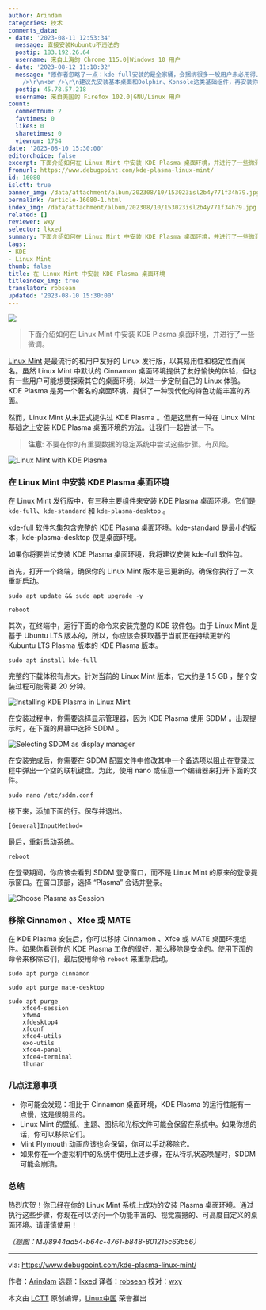 ```yaml
---
author: Arindam
categories: 技术
comments_data:
- date: '2023-08-11 12:53:34'
  message: 直接安装Kubuntu不违法的
  postip: 183.192.26.64
  username: 来自上海的 Chrome 115.0|Windows 10 用户
- date: '2023-08-12 11:18:32'
  message: "原作者忽略了一点：kde-full安装的是全家桶，会捆绑很多一般用户未必用得上的软件，比如各种游戏（kdegames宏包）、教育软件（kdeedu宏包），有时真的很占用磁盘空间<br
    />\r\n<br />\r\n建议先安装基本桌面和Dolphin、Konsole这类基础组件，再安装你想要的KDE软件。当然如果你真的想体验全套KDE软件，而且磁盘空间足够，也可以选kde-full"
  postip: 45.78.57.218
  username: 来自美国的 Firefox 102.0|GNU/Linux 用户
count:
  commentnum: 2
  favtimes: 0
  likes: 0
  sharetimes: 0
  viewnum: 1764
date: '2023-08-10 15:30:00'
editorchoice: false
excerpt: 下面介绍如何在 Linux Mint 中安装 KDE Plasma 桌面环境，并进行了一些微调。
fromurl: https://www.debugpoint.com/kde-plasma-linux-mint/
id: 16080
islctt: true
banner_img: /data/attachment/album/202308/10/153023isl2b4y771f34h79.jpg
permalink: /article-16080-1.html
index_img: /data/attachment/album/202308/10/153023isl2b4y771f34h79.jpg.thumb.jpg
related: []
reviewer: wxy
selector: lkxed
summary: 下面介绍如何在 Linux Mint 中安装 KDE Plasma 桌面环境，并进行了一些微调。
tags:
- KDE
- Linux Mint
thumb: false
title: 在 Linux Mint 中安装 KDE Plasma 桌面环境
titleindex_img: true
translator: robsean
updated: '2023-08-10 15:30:00'
---
```


![](/data/attachment/album/202308/10/153023isl2b4y771f34h79.jpg)



> 
> 下面介绍如何在 Linux Mint 中安装 KDE Plasma 桌面环境，并进行了一些微调。
> 
> 
> 


[Linux Mint](https://www.debugpoint.com/linux-mint) 是最流行的和用户友好的 Linux 发行版，以其易用性和稳定性而闻名。虽然 Linux Mint 中默认的 Cinnamon 桌面环境提供了友好愉快的体验，但也有一些用户可能想要探索其它的桌面环境，以进一步定制自己的 Linux 体验。KDE Plasma 是另一个著名的桌面环境，提供了一种现代化的特色功能丰富的界面。


然而，Linux Mint 从未正式提供过 KDE Plasma 。但是这里有一种在 Linux Mint 基础之上安装 KDE Plasma 桌面环境的方法。让我们一起尝试一下。



> 
> **注意**: 不要在你的有重要数据的稳定系统中尝试这些步骤。有风险。
> 
> 
> 


![Linux Mint with KDE Plasma](/data/attachment/album/202308/10/153129gpd50hjtbph4pzs7.jpg)


### 在 Linux Mint 中安装 KDE Plasma 桌面环境


在 Linux Mint 发行版中，有三种主要组件来安装 KDE Plasma 桌面环境。它们是 `kde-full`、`kde-standard` 和 `kde-plasma-desktop` 。


[kde-full](https://packages.ubuntu.com/kinetic/kde-full) 软件包集包含完整的 KDE Plasma 桌面环境。kde-standard 是最小的版本，kde-plasma-desktop 仅是桌面环境。


如果你将要尝试安装 KDE Plasma 桌面环境，我将建议安装 kde-full 软件包。


首先，打开一个终端，确保你的 Linux Mint 版本是已更新的。确保你执行了一次重新启动。



```
sudo apt update && sudo apt upgrade -y

```


```
reboot

```

其次，在终端中，运行下面的命令来安装完整的 KDE 软件包。由于 Linux Mint 是基于 Ubuntu LTS 版本的，所以，你应该会获取基于当前正在持续更新的 Kubuntu LTS Plasma 版本的 KDE Plasma 版本。



```
sudo apt install kde-full

```

完整的下载体积有点大。针对当前的 Linux Mint 版本，它大约是 1.5 GB ，整个安装过程可能需要 20 分钟。


![Installing KDE Plasma in Linux Mint](/data/attachment/album/202308/10/153146y1h7qx8z02d1sjz8.jpg)


在安装过程中，你需要选择显示管理器，因为 KDE Plasma 使用 SDDM 。出现提示时，在下面的屏幕中选择 SDDM 。


![Selecting SDDM as display manager](/data/attachment/album/202308/10/153154nnu5inifuunzuhh9.jpg)


在安装完成后，你需要在 SDDM 配置文件中修改其中一个备选项以阻止在登录过程中弹出一个空的联机键盘。为此，使用 nano 或任意一个编辑器来打开下面的文件。



```
sudo nano /etc/sddm.conf

```

接下来，添加下面的行。保存并退出。



```
[General]InputMethod=

```

最后，重新启动系统。



```
reboot

```

在登录期间，你应该会看到 SDDM 登录窗口，而不是 Linux Mint 的原来的登录提示窗口。在窗口顶部，选择 “Plasma” 会话并登录。


![Choose Plasma as Session](/data/attachment/album/202308/10/153202pik7t823zjknjggy.jpg)


### 移除 Cinnamon 、Xfce 或 MATE


在 KDE Plasma 安装后，你可以移除 Cinnamon 、Xfce 或 MATE 桌面环境组件。如果你看到你的 KDE Plasma 工作的很好，那么移除是安全的。使用下面的命令来移除它们，最后使用命令 `reboot` 来重新启动。



```
sudo apt purge cinnamon

```


```
sudo apt purge mate-desktop

```


```
sudo apt purge
    xfce4-session
    xfwm4
    xfdesktop4
    xfconf
    xfce4-utils
    exo-utils
    xfce4-panel
    xfce4-terminal
    thunar

```

### 几点注意事项


* 你可能会发现：相比于 Cinnamon 桌面环境，KDE Plasma 的运行性能有一点慢，这是很明显的。
* Linux Mint 的壁纸、主题、图标和光标文件可能会保留在系统中。如果你想的话，你可以移除它们。
* Mint Plymouth 动画应该也会保留，你可以手动移除它。
* 如果你在一个虚拟机中的系统中使用上述步骤，在从待机状态唤醒时，SDDM 可能会崩溃。


### 总结


热烈庆贺！你已经在你的 Linux Mint 系统上成功的安装 Plasma 桌面环境。通过执行这些步骤，你现在可以访问一个功能丰富的、视觉震撼的、可高度自定义的桌面环境。请谨慎使用！


*（题图：MJ/8944ad54-b64c-4761-b848-801215c63b56）*




---


via: <https://www.debugpoint.com/kde-plasma-linux-mint/>


作者：[Arindam](https://www.debugpoint.com/author/admin1/) 选题：[lkxed](https://github.com/lkxed/) 译者：[robsean](https://github.com/robsean) 校对：[wxy](https://github.com/wxy)


本文由 [LCTT](https://github.com/LCTT/TranslateProject) 原创编译，[Linux中国](https://linux.cn/) 荣誉推出